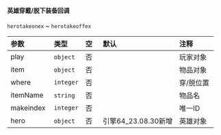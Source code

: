 #### 英雄穿戴/脱下装备回调

`herotakeonex` ~ `herotakeoffex`

| 参数      | 类型      | 空   | 默认                | 注释      |
| :-------- | :-------- | :--- | :------------------ | :-------- |
| play      | `object`  | 否   |                     | 玩家对象  |
| item      | `object`  | 否   |                     | 物品对象  |
| where     | `integer` | 否   |                     | 穿/脱位置 |
| itemName  | `string`  | 否   |                     | 物品名    |
| makeindex | `integer` | 否   |                     | 唯一ID    |
| hero      | `object`  | 否   | 引擎64_23.08.30新增 | 英雄对象  |


